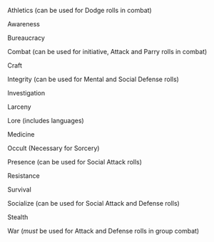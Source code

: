 Athletics (can be used for Dodge rolls in combat)

Awareness

Bureaucracy

Combat (can be used for initiative, Attack and Parry rolls in combat)

Craft

Integrity (can be used for Mental and Social Defense rolls)

Investigation

Larceny

Lore (includes languages)

Medicine

Occult (Necessary for Sorcery)

Presence (can be used for Social Attack rolls)

Resistance

Survival

Socialize (can be used for Social Attack and Defense rolls)

Stealth

War (*must* be used for Attack and Defense rolls in group combat)
